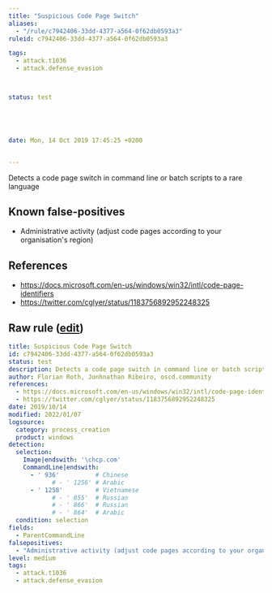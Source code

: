 ```yaml
---
title: "Suspicious Code Page Switch"
aliases:
  - "/rule/c7942406-33dd-4377-a564-0f62db0593a3"
ruleid: c7942406-33dd-4377-a564-0f62db0593a3

tags:
  - attack.t1036
  - attack.defense_evasion



status: test





date: Mon, 14 Oct 2019 17:45:25 +0200


---
```


Detects a code page switch in command line or batch scripts to a rare language

<!--more-->


## Known false-positives

* Administrative activity (adjust code pages according to your organisation's region)



## References

* https://docs.microsoft.com/en-us/windows/win32/intl/code-page-identifiers
* https://twitter.com/cglyer/status/1183756892952248325


## Raw rule ([edit](https://github.com/SigmaHQ/sigma/edit/master/rules/windows/process_creation/proc_creation_win_susp_codepage_switch.yml))
```yaml
title: Suspicious Code Page Switch
id: c7942406-33dd-4377-a564-0f62db0593a3
status: test
description: Detects a code page switch in command line or batch scripts to a rare language
author: Florian Roth, Jonhnathan Ribeiro, oscd.community
references:
  - https://docs.microsoft.com/en-us/windows/win32/intl/code-page-identifiers
  - https://twitter.com/cglyer/status/1183756892952248325
date: 2019/10/14
modified: 2022/01/07
logsource:
  category: process_creation
  product: windows
detection:
  selection:
    Image|endswith: '\chcp.com'
    CommandLine|endswith:
      - ' 936'          # Chinese
            # - ' 1256' # Arabic
      - ' 1258'         # Vietnamese
            # - ' 855'  # Russian
            # - ' 866'  # Russian
            # - ' 864'  # Arabic
  condition: selection
fields:
  - ParentCommandLine
falsepositives:
  - "Administrative activity (adjust code pages according to your organisation's region)"
level: medium
tags:
  - attack.t1036
  - attack.defense_evasion

```
